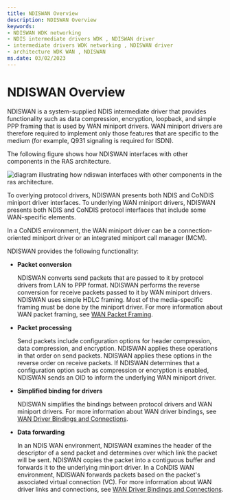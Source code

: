 ```yaml
---
title: NDISWAN Overview
description: NDISWAN Overview
keywords:
- NDISWAN WDK networking
- NDIS intermediate drivers WDK , NDISWAN driver
- intermediate drivers WDK networking , NDISWAN driver
- architecture WDK WAN , NDISWAN
ms.date: 03/02/2023
---
```


# NDISWAN Overview





NDISWAN is a system-supplied NDIS intermediate driver that provides functionality such as data compression, encryption, loopback, and simple PPP framing that is used by WAN miniport drivers. WAN miniport drivers are therefore required to implement only those features that are specific to the medium (for example, Q931 signaling is required for ISDN).

The following figure shows how NDISWAN interfaces with other components in the RAS architecture.

![diagram illustrating how ndiswan interfaces with other components in the ras architecture.](images/ndiswan-1.png)

To overlying protocol drivers, NDISWAN presents both NDIS and CoNDIS miniport driver interfaces. To underlying WAN miniport drivers, NDISWAN presents both NDIS and CoNDIS protocol interfaces that include some WAN-specific elements.

In a CoNDIS environment, the WAN miniport driver can be a connection-oriented miniport driver or an integrated miniport call manager (MCM).

NDISWAN provides the following functionality:

-   **Packet conversion**

    NDISWAN converts send packets that are passed to it by protocol drivers from LAN to PPP format. NDISWAN performs the reverse conversion for receive packets passed to it by WAN miniport drivers. NDISWAN uses simple HDLC framing. Most of the media-specific framing must be done by the miniport driver. For more information about WAN packet framing, see [WAN Packet Framing](wan-packet-framing.md).

-   **Packet processing**

    Send packets include configuration options for header compression, data compression, and encryption. NDISWAN applies these operations in that order on send packets. NDISWAN applies these options in the reverse order on receive packets. If NDISWAN determines that a configuration option such as compression or encryption is enabled, NDISWAN sends an OID to inform the underlying WAN miniport driver.

-   **Simplified binding for drivers**

    NDISWAN simplifies the bindings between protocol drivers and WAN miniport drivers. For more information about WAN driver bindings, see [WAN Driver Bindings and Connections](wan-driver-bindings-and-connections.md).

-   **Data forwarding**

    In an NDIS WAN environment, NDISWAN examines the header of the descriptor of a send packet and determines over which link the packet will be sent. NDISWAN copies the packet into a contiguous buffer and forwards it to the underlying miniport driver. In a CoNDIS WAN environment, NDISWAN forwards packets based on the packet's associated virtual connection (VC). For more information about WAN driver links and connections, see [WAN Driver Bindings and Connections](wan-driver-bindings-and-connections.md).

 

 






